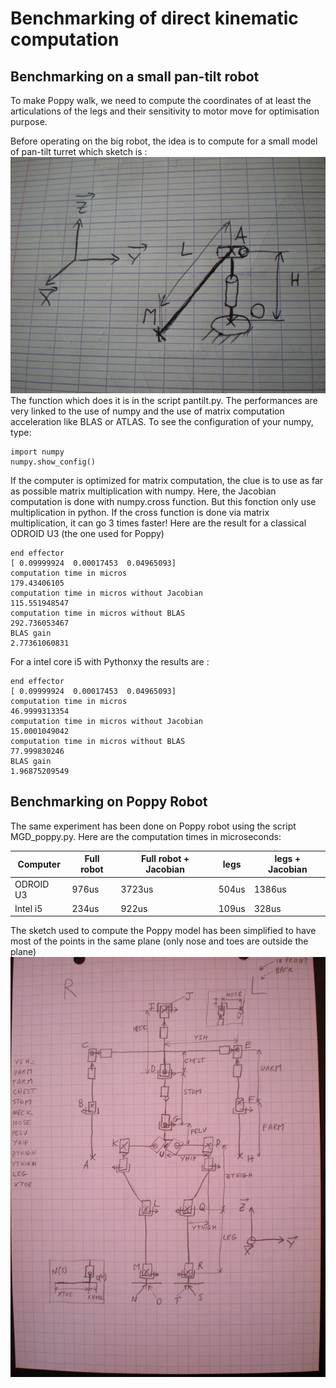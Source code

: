 # Benchmarking of direct kinematic computation
## Benchmarking on a small pan-tilt robot
To make Poppy walk, we need to compute the coordinates of at least the articulations of the legs and their sensitivity to motor move for optimisation purpose.

Before operating on the big robot, the idea is to compute for a small model of pan-tilt turret which sketch is :
![sketch](pan_tilt.JPG)
The function which does it is in the script pantilt.py.
The performances are very linked to the use of numpy and the use of matrix computation acceleration like BLAS or ATLAS. To see the configuration of your numpy, type:

```
import numpy
numpy.show_config()
```

If the computer is optimized for matrix computation, the clue is to use as far as possible matrix multiplication with numpy. Here, the Jacobian computation is done with numpy.cross function. But this fonction only use multiplication in python. If the cross function is done via matrix multiplication, it can go 3 times faster!
Here are the result for a classical ODROID U3 (the one used for Poppy)
```
end effector
[ 0.09999924  0.00017453  0.04965093]
computation time in micros
179.43406105
computation time in micros without Jacobian
115.551948547
computation time in micros without BLAS
292.736053467
BLAS gain
2.77361060831
```
For a intel core i5 with Pythonxy the results are :
```
end effector
[ 0.09999924  0.00017453  0.04965093]
computation time in micros
46.9999313354
computation time in micros without Jacobian
15.0001049042
computation time in micros without BLAS
77.999830246
BLAS gain
1.96875209549
```
## Benchmarking on Poppy Robot
The same experiment has been done on Poppy robot using the script MGD_poppy.py.
Here are the computation times in microseconds:

| Computer      | Full robot | Full robot + Jacobian | legs  | legs + Jacobian |
| ------------- | ---------- | --------------------- |------ | --------------- |
| ODROID U3     | 976us      | 3723us                | 504us | 1386us          |
| Intel i5      | 234us      | 922us                 | 109us | 328us           |

The sketch used to compute the Poppy model has been simplified to have most of the points in the same plane (only nose and toes are outside the plane)
![sketch](Poppy.JPG)
